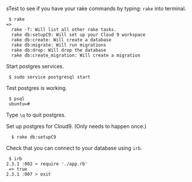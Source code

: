 sTest to see if you have your rake commands by typing: `rake` into terminal.

```
 $ rake
=> 
  rake -T: Will list all other rake tasks.
  rake db:setupC9: Will set up your Cloud 9 workspace
  rake db:create: Will create a database
  rake db:migrate: Will run migrations
  rake db:drop: Will drop the database
  rake db:create_migration: Will create a migration
```

Start postgres services.
```
 $ sudo service postgresql start
```

Test postgres is working.

```
 $ psql
 ubuntu=#

```

Type `\q` to quit postgres.


Set up postgres for Cloud9. (Only needs to happen once.)

```
  $ rake db:setupC9
```


Check that you can connect to your database using `irb`.

```
 $ irb
2.3.1 :002 > require './app.rb'
 => true 
2.3.1 :007 > exit
```